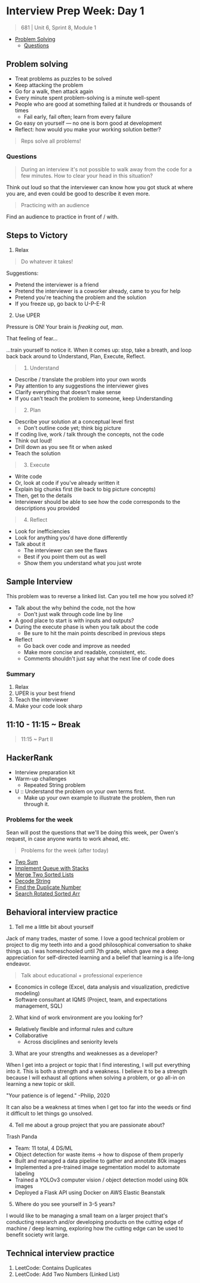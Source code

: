 # Interview Prep Week: Day 1

> 681 | Unit 6, Sprint 8, Module 1

* [Problem Solving](#problem-solving)
  * [Questions](#questions)

## Problem solving

* Treat problems as puzzles to be solved
* Keep attacking the problem
* Go for a walk, then attack again
* Every minute spent problem-solving is a minute well-spent
* People who are good at something failed at it hundreds or thousands of times
  * Fail early, fail often; learn from every failure
* Go easy on yourself — no one is born good at development
* Reflect: how would you make your working solution better?

> Reps solve all problems!

### Questions

> During an interview it's not possible to walk away from the code for a few
> minutes. How to clear your head in this situation?

Think out loud so that the interviewer can know how you got stuck at where you
are, and even could be good to describe it even more.

> Practicing with an audience

Find an audience to practice in front of / with.

## Steps to Victory

1. Relax

> Do whatever it takes!

Suggestions:

* Pretend the interviewer is a friend
* Pretend the interviewer is a coworker already, came to you for help
* Pretend you're teaching the problem and the solution
* If you freeze up, go back to U-P-E-R

2. Use UPER

Pressure is ON! Your brain is _freaking out, man_.

That feeling of fear...

...train yourself to notice it. When it comes up: stop, take a breath, and loop back
back around to Understand, Plan, Execute, Reflect.

> 1. Understand

* Describe / translate the problem into your own words
* Pay attention to any suggestions the interviewer gives
* Clarify everything that doesn't make sense
* If you can't teach the problem to someone, keep Understanding

> 2. Plan

* Describe your solution at a conceptual level first
  * Don't outline code yet; think big picture
* If coding live, work / talk through the concepts, not the code
* Think out loud!
* Drill down as you see fit or when asked
* Teach the solution

> 3. Execute

* Write code
* Or, look at code if you've already written it
* Explain big chunks first (tie back to big picture concepts)
* Then, get to the details
* Interviewer should be able to see how the code corresponds to the descriptions you
    provided

> 4. Reflect

* Look for inefficiencies
* Look for anything you'd have done differently
* Talk about it
  * The interviewer can see the flaws
  * Best if you point them out as well
  * Show them you understand what you just wrote

## Sample Interview

This problem was to reverse a linked list.
Can you tell me how you solved it?

* Talk about the why behind the code, not the how
  * Don't just walk through code line by line
* A good place to start is with inputs and outputs?
* During the execute phase is when you talk about the code
  * Be sure to hit the main points described in previous steps
* Reflect
  * Go back over code and improve as needed
  * Make more concise and readable, consistent, etc.
  * Comments shouldn't just say what the next line of code does

### Summary

1. Relax
2. UPER is your best friend
3. Teach the interviewer
4. Make your code look sharp

## 11:10 - 11:15 ~ Break

> 11:15 ~ Part II

## HackerRank

* Interview preparation kit
* Warm-up challenges
  * Repeated String problem
* U :: Understand the problem on your own terms first.
  * Make up your own example to illustrate the problem, then run through it.

### Problems for the week

Sean will post the questions that we'll be doing this week, per Owen's request, in case
anyone wants to work ahead, etc.

> Problems for the week (after today)

* [Two Sum](https://leetcode.com/problems/two-sum/)
* [Implement Queue with Stacks](https://leetcode.com/problems/implement-queue-using-stacks/)
* [Merge Two Sorted Lists](https://leetcode.com/problems/merge-two-sorted-lists/)
* [Decode String](https://leetcode.com/problems/decode-string/)
* [Find the Duplicate Number](https://leetcode.com/problems/find-the-duplicate-number/)
* [Search Rotated Sorted Arr](https://leetcode.com/problems/search-in-rotated-sorted-array/)

## Behavioral interview practice

1. Tell me a little bit about yourself

Jack of many trades, master of some. I love a good technical problem or project to dig
my teeth into and a good philosophical conversation to shake things up. I was homeschooled
until 7th grade, which gave me a deep appreciation for self-directed learning and a
belief that learning is a life-long endeavor.

> Talk about educational + professional experience

* Economics in college (Excel, data analysis and visualization, predictive modeling)
* Software consultant at IQMS (Project, team, and expectations management, SQL)

2. What kind of work environment are you looking for?

* Relatively flexible and informal rules and culture
* Collaborative
  * Across disciplines and seniority levels

3. What are your strengths and weaknesses as a developer?

When I get into a project or topic that I find interesting, I will put everything into
it. This is both a strength and a weakness. I believe it to be a strength because I will
exhaust all options when solving a problem, or go all-in on learning a new topic or
skill.

"Your patience is of legend." -Philip, 2020

It can also be a weakness at times when I get too far into the weeds or
find it difficult to let things go unsolved.

4. Tell me about a group project that you are passionate about?

Trash Panda

* Team: 11 total, 4 DS/ML
* Object detection for waste items -> how to dispose of them properly
* Built and managed a data pipeline to gather and annotate 80k images
* Implemented a pre-trained image segmentation model to automate labeling
* Trained a YOLOv3 computer vision / object detection model using 80k images
* Deployed a Flask API using Docker on AWS Elastic Beanstalk

5. Where do you see yourself in 3-5 years?

I would like to be managing a small team on a larger project that's conducting research
and/or developing products on the cutting edge of machine / deep learning, exploring how
the cutting edge can be used to benefit society writ large.

## Technical interview practice

1. LeetCode: Contains Duplicates
2. LeetCode: Add Two Numbers (Linked List)














